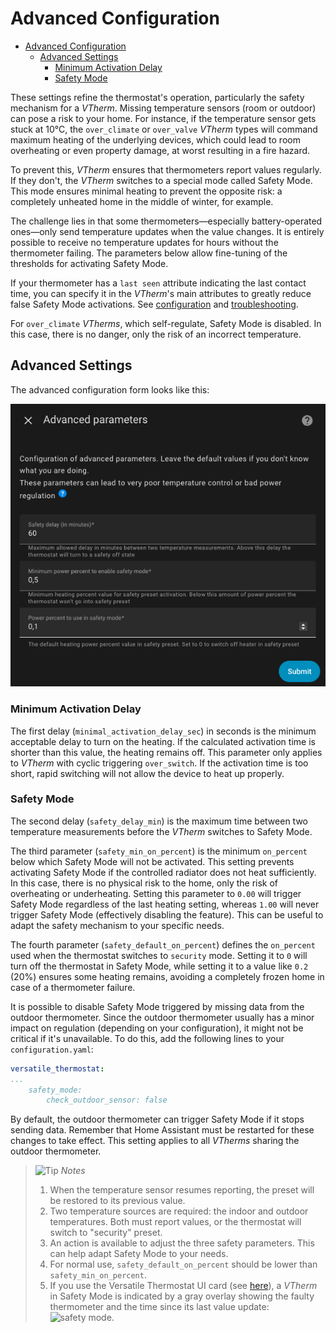 # Advanced Configuration

- [Advanced Configuration](#advanced-configuration)
  - [Advanced Settings](#advanced-settings)
    - [Minimum Activation Delay](#minimum-activation-delay)
    - [Safety Mode](#safety-mode)

These settings refine the thermostat's operation, particularly the safety mechanism for a _VTherm_. Missing temperature sensors (room or outdoor) can pose a risk to your home. For instance, if the temperature sensor gets stuck at 10°C, the `over_climate` or `over_valve` _VTherm_ types will command maximum heating of the underlying devices, which could lead to room overheating or even property damage, at worst resulting in a fire hazard.

To prevent this, _VTherm_ ensures that thermometers report values regularly. If they don't, the _VTherm_ switches to a special mode called Safety Mode. This mode ensures minimal heating to prevent the opposite risk: a completely unheated home in the middle of winter, for example.

The challenge lies in that some thermometers—especially battery-operated ones—only send temperature updates when the value changes. It is entirely possible to receive no temperature updates for hours without the thermometer failing. The parameters below allow fine-tuning of the thresholds for activating Safety Mode.

If your thermometer has a `last seen` attribute indicating the last contact time, you can specify it in the _VTherm_'s main attributes to greatly reduce false Safety Mode activations. See [configuration](base-attributes.md#choosing-base-attributes) and [troubleshooting](troubleshooting.md#why-does-my-versatile-thermostat-switch-to-safety-mode).

For `over_climate` _VTherms_, which self-regulate, Safety Mode is disabled. In this case, there is no danger, only the risk of an incorrect temperature.

## Advanced Settings

The advanced configuration form looks like this:

![image](images/config-advanced.png)

### Minimum Activation Delay

The first delay (`minimal_activation_delay_sec`) in seconds is the minimum acceptable delay to turn on the heating. If the calculated activation time is shorter than this value, the heating remains off. This parameter only applies to _VTherm_ with cyclic triggering `over_switch`. If the activation time is too short, rapid switching will not allow the device to heat up properly.

### Safety Mode

The second delay (`safety_delay_min`) is the maximum time between two temperature measurements before the _VTherm_ switches to Safety Mode.

The third parameter (`safety_min_on_percent`) is the minimum `on_percent` below which Safety Mode will not be activated. This setting prevents activating Safety Mode if the controlled radiator does not heat sufficiently. In this case, there is no physical risk to the home, only the risk of overheating or underheating.
Setting this parameter to `0.00` will trigger Safety Mode regardless of the last heating setting, whereas `1.00` will never trigger Safety Mode (effectively disabling the feature). This can be useful to adapt the safety mechanism to your specific needs.

The fourth parameter (`safety_default_on_percent`) defines the `on_percent` used when the thermostat switches to `security` mode. Setting it to `0` will turn off the thermostat in Safety Mode, while setting it to a value like `0.2` (20%) ensures some heating remains, avoiding a completely frozen home in case of a thermometer failure.

It is possible to disable Safety Mode triggered by missing data from the outdoor thermometer. Since the outdoor thermometer usually has a minor impact on regulation (depending on your configuration), it might not be critical if it's unavailable. To do this, add the following lines to your `configuration.yaml`:

```yaml
versatile_thermostat:
...
    safety_mode:
        check_outdoor_sensor: false
```

By default, the outdoor thermometer can trigger Safety Mode if it stops sending data. Remember that Home Assistant must be restarted for these changes to take effect. This setting applies to all _VTherms_ sharing the outdoor thermometer.

> ![Tip](images/tips.png) _*Notes*_
> 1. When the temperature sensor resumes reporting, the preset will be restored to its previous value.
> 2. Two temperature sources are required: the indoor and outdoor temperatures. Both must report values, or the thermostat will switch to "security" preset.
> 3. An action is available to adjust the three safety parameters. This can help adapt Safety Mode to your needs.
> 4. For normal use, `safety_default_on_percent` should be lower than `safety_min_on_percent`.
> 5. If you use the Versatile Thermostat UI card (see [here](additions.md#better-with-the-versatile-thermostat-ui-card)), a _VTherm_ in Safety Mode is indicated by a gray overlay showing the faulty thermometer and the time since its last value update: ![safety mode](images/safety-mode-icon.png).